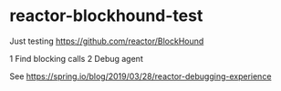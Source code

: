 # reactor-blockhound-test
Just testing https://github.com/reactor/BlockHound

1 Find blocking calls
2 Debug agent

See https://spring.io/blog/2019/03/28/reactor-debugging-experience
